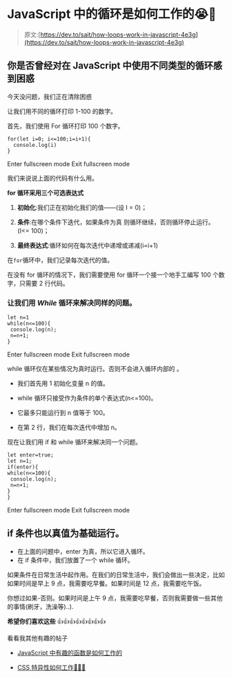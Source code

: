 # JavaScript 中的循环是如何工作的😭🤔

> 原文:[https://dev.to/sait/how-loops-work-in-javascript-4e3g](https://dev.to/sait/how-loops-work-in-javascript-4e3g)

## 你是否曾经对在 JavaScript 中使用不同类型的循环感到困惑

今天没问题，我们正在清除困惑

让我们用不同的循环打印 1-100 的数字。

首先，我们使用 For 循环打印 100 个数字。

```
for(let i=0; i<=100;i=i+1){
  console.log(i)
} 
```

Enter fullscreen mode Exit fullscreen mode

我们来说说上面的代码有什么用。

**for 循环采用三个可选表达式**

1) **初始化**:我们正在初始化我们的值——(设 I = 0)；

2) **条件**:在哪个条件下迭代，如果条件为真
则循环继续，否则循环停止运行。(I<= 100)；

3) **最终表达式**:循环如何在每次迭代中递增或递减(i=i+1)

在`for`循环中，我们记录每次迭代的值。

在没有 for 循环的情况下，我们需要使用
for 循环一个接一个地手工编写 100 个数字，只需要 2 行代码。

### 让我们用 *While* 循环来解决同样的问题。

```
let n=1
while(n<=100){
 console.log(n);
 n=n+1;
} 
```

Enter fullscreen mode Exit fullscreen mode

while 循环仅在某些情况为真时运行。否则不会进入循环内部的
。

*   我们首先用 1 初始化变量 n 的值。

*   while 循环只接受作为条件的单个表达式(n<=100)。

*   它最多只能运行到 n 值等于 100。

*   在第 2 行，我们在每次迭代中增加 n。

现在让我们用 if 和 while 循环来解决同一个问题。

```
let enter=true;
let n=1;
if(enter){
while(n<=100){
 console.log(n);
 n=n+1;
}
} 
```

Enter fullscreen mode Exit fullscreen mode

## if 条件也以真值为基础运行。

*   在上面的问题中，enter 为真，所以它进入循环。
*   在 if 条件中，我们放置了一个 while 循环。

如果条件在日常生活中起作用。在我们的日常生活中，我们会做出一些决定，比如如果时间是早上 9 点，我需要吃早餐。如果时间是 12 点，我需要吃午饭。

你想过如果-否则。如果时间是上午 9 点，我需要吃早餐，否则我需要做一些其他的事情(刷牙，洗澡等)..).

**希望你们喜欢这些**
👍👍👍👍👍👍👍👍

看看我其他有趣的帖子

*   [JavaScript 中有趣的函数是如何工作的](https://dev.to/saigowthamr/how-fun-funfunctions-workin-javascript-nbo)

*   [CSS 特异性如何工作🤹🏼‍♀️](https://dev.to/saigowthamr/how-css-specificity-works--2e2e)